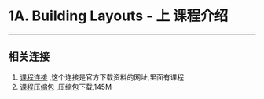 # 1A. Building Layouts - 上 课程介绍

---
##  相关连接

  1.  [课程连接](<http://www.studyjamscn.com/thread-25-1-1.html>) ,这个连接是官方下载资料的网址,里面有课程
  2.  [课程压缩包](http://7xry3e.com2.z0.glb.qiniucdn.com/studyjams/udacity/2016/1A.BuildingLayouts.zip) ,压缩包下载,145M
